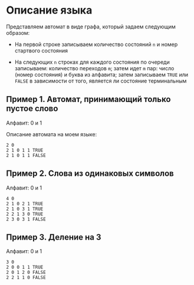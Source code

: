 # Описание языка

Представляем автомат в виде графа, который задаем следующим образом:

* На первой строке записываем количество состояний `n` и номер стартвого состояния

* На следующих `n` строках для каждого состояния по очереди записываем: количество переходов `m`; 
затем идет `m` пар: число (номер состояния) и буква из алфавита; затем записываем `TRUE` или `FALSE` в зависимости от
того, является ли состояние терминальным

## Пример 1. Автомат, принимающий только пустое слово

Алфавит: 0 и 1

Описание автомата на моем языке:

```
2 0
2 1 0 1 1 TRUE
2 1 0 1 1 FALSE
```

## Пример 2. Слова из одинаковых символов

Алфавит: 0 и 1

```
4 0
2 1 0 2 1 TRUE
2 1 0 3 1 TRUE
2 2 1 3 0 TRUE
2 3 0 3 1 FALSE
```

## Пример 3. Деление на 3

Алфавит: 0 и 1

```
3 0
2 0 0 1 1 TRUE
2 0 1 2 0 FALSE
2 2 1 1 0 FALSE
```
